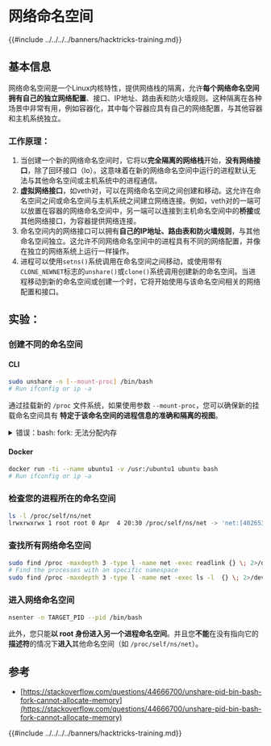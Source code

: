 # 网络命名空间

{{#include ../../../../banners/hacktricks-training.md}}

## 基本信息

网络命名空间是一个Linux内核特性，提供网络栈的隔离，允许**每个网络命名空间拥有自己的独立网络配置**、接口、IP地址、路由表和防火墙规则。这种隔离在各种场景中非常有用，例如容器化，其中每个容器应具有自己的网络配置，与其他容器和主机系统独立。

### 工作原理：

1. 当创建一个新的网络命名空间时，它将以**完全隔离的网络栈**开始，**没有网络接口**，除了回环接口（lo）。这意味着在新的网络命名空间中运行的进程默认无法与其他命名空间或主机系统中的进程通信。
2. **虚拟网络接口**，如veth对，可以在网络命名空间之间创建和移动。这允许在命名空间之间或命名空间与主机系统之间建立网络连接。例如，veth对的一端可以放置在容器的网络命名空间中，另一端可以连接到主机命名空间中的**桥接**或其他网络接口，为容器提供网络连接。
3. 命名空间内的网络接口可以拥有**自己的IP地址、路由表和防火墙规则**，与其他命名空间独立。这允许不同网络命名空间中的进程具有不同的网络配置，并像在独立的网络系统上运行一样操作。
4. 进程可以使用`setns()`系统调用在命名空间之间移动，或使用带有`CLONE_NEWNET`标志的`unshare()`或`clone()`系统调用创建新的命名空间。当进程移动到新的命名空间或创建一个时，它将开始使用与该命名空间相关的网络配置和接口。

## 实验：

### 创建不同的命名空间

#### CLI
```bash
sudo unshare -n [--mount-proc] /bin/bash
# Run ifconfig or ip -a
```
通过挂载新的 `/proc` 文件系统，如果使用参数 `--mount-proc`，您可以确保新的挂载命名空间具有 **特定于该命名空间的进程信息的准确和隔离的视图**。

<details>

<summary>错误：bash: fork: 无法分配内存</summary>

当 `unshare` 在没有 `-f` 选项的情况下执行时，由于 Linux 处理新的 PID（进程 ID）命名空间的方式，会遇到错误。关键细节和解决方案如下：

1. **问题解释**：

- Linux 内核允许进程使用 `unshare` 系统调用创建新的命名空间。然而，启动新 PID 命名空间创建的进程（称为 "unshare" 进程）并不会进入新的命名空间；只有它的子进程会进入。
- 运行 `%unshare -p /bin/bash%` 会在与 `unshare` 相同的进程中启动 `/bin/bash`。因此，`/bin/bash` 及其子进程位于原始 PID 命名空间中。
- 新命名空间中 `/bin/bash` 的第一个子进程成为 PID 1。当该进程退出时，如果没有其他进程，它会触发命名空间的清理，因为 PID 1 具有收养孤儿进程的特殊角色。然后，Linux 内核将禁用该命名空间中的 PID 分配。

2. **后果**：

- 新命名空间中 PID 1 的退出导致 `PIDNS_HASH_ADDING` 标志的清理。这导致 `alloc_pid` 函数在创建新进程时无法分配新的 PID，从而产生 "无法分配内存" 的错误。

3. **解决方案**：
- 通过在 `unshare` 中使用 `-f` 选项可以解决此问题。此选项使 `unshare` 在创建新的 PID 命名空间后分叉一个新进程。
- 执行 `%unshare -fp /bin/bash%` 确保 `unshare` 命令本身在新命名空间中成为 PID 1。然后，`/bin/bash` 及其子进程安全地包含在这个新命名空间中，防止 PID 1 提前退出，并允许正常的 PID 分配。

通过确保 `unshare` 以 `-f` 标志运行，新的 PID 命名空间得以正确维护，使得 `/bin/bash` 及其子进程能够正常运行而不会遇到内存分配错误。

</details>

#### Docker
```bash
docker run -ti --name ubuntu1 -v /usr:/ubuntu1 ubuntu bash
# Run ifconfig or ip -a
```
### &#x20;检查您的进程所在的命名空间
```bash
ls -l /proc/self/ns/net
lrwxrwxrwx 1 root root 0 Apr  4 20:30 /proc/self/ns/net -> 'net:[4026531840]'
```
### 查找所有网络命名空间
```bash
sudo find /proc -maxdepth 3 -type l -name net -exec readlink {} \; 2>/dev/null | sort -u | grep "net:"
# Find the processes with an specific namespace
sudo find /proc -maxdepth 3 -type l -name net -exec ls -l  {} \; 2>/dev/null | grep <ns-number>
```
### 进入网络命名空间
```bash
nsenter -n TARGET_PID --pid /bin/bash
```
此外，您只能**以 root 身份进入另一个进程命名空间**。并且您**不能**在没有指向它的**描述符**的情况下**进入**其他命名空间（如 `/proc/self/ns/net`）。

## 参考

- [https://stackoverflow.com/questions/44666700/unshare-pid-bin-bash-fork-cannot-allocate-memory](https://stackoverflow.com/questions/44666700/unshare-pid-bin-bash-fork-cannot-allocate-memory)

{{#include ../../../../banners/hacktricks-training.md}}
